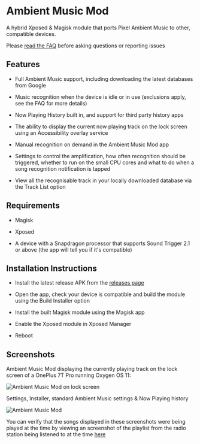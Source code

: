 # Ambient Music Mod

A hybrid Xposed & Magisk module that ports Pixel Ambient Music to other, compatible devices.

Please [read the FAQ](https://github.com/KieronQuinn/AmbientMusicMod/blob/main/app/src/main/assets/faq.md) before asking questions or reporting issues

## Features

- Full Ambient Music support, including downloading the latest databases from Google

- Music recognition when the device is idle or in use (exclusions apply, see the FAQ for more details)

- Now Playing History built in, and support for third party history apps

- The ability to display the current now playing track on the lock screen using an Accessibility overlay service

- Manual recognition on demand in the Ambient Music Mod app

- Settings to control the amplification, how often recognition should be triggered, whether to run on the small CPU cores and what to do when a song recognition notification is tapped

- View all the recognisable track in your locally downloaded database via the Track List option

## Requirements

- Magisk

- Xposed

- A device with a Snapdragon processor that supports Sound Trigger 2.1 or above (the app will tell you if it's compatible)

## Installation Instructions

- Install the latest release APK from the [releases page](https://github.com/KieronQuinn/AmbientMusicMod/releases)

- Open the app, check your device is compatible and build the module using the Build Installer option

- Install the built Magisk module using the Magisk app

- Enable the Xposed module in Xposed Manager

- Reboot

## Screenshots

Ambient Music Mod displaying the currently playing track on the lock screen of a OnePlus 7T Pro running Oxygen OS 11:

![Ambient Music Mod on lock screen](https://i.imgur.com/vBvVYUDl.png)

Settings, Installer, standard Ambient Music settings & Now Playing history 

![Ambient Music Mod](https://i.imgur.com/8IRTEUL.png)

You can verify that the songs displayed in these screenshots were being played at the time by viewing an screenshot of the playlist from the radio station being listened to at the time [here](https://i.imgur.com/Qhpqnsf.png)

